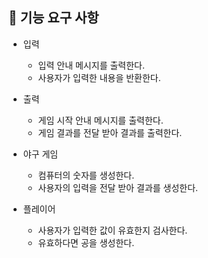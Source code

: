 ## 🚀 기능 요구 사항

- 입력
    - 입력 안내 메시지를 출력한다.
    - 사용자가 입력한 내용을 반환한다.

- 출력
    - 게임 시작 안내 메시지를 출력한다.
    - 게임 결과를 전달 받아 결과를 출력한다.

- 야구 게임
    - 컴퓨터의 숫자를 생성한다.
    - 사용자의 입력을 전달 받아 결과를 생성한다.

- 플레이어
    - 사용자가 입력한 값이 유효한지 검사한다.
    - 유효하다면 공을 생성한다.
